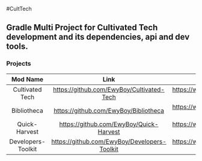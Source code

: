 #CultTech


## Gradle Multi Project for Cultivated Tech development and its dependencies, api and dev tools.

### Projects
|      Mod Name      |                     Link                     |                               Page                              |   Description  |
|:------------------:|:--------------------------------------------:|:---------------------------------------------------------------:|:--------------:|
|   Cultivated Tech  |   https://github.com/EwyBoy/Cultivated-Tech  |   https://www.curseforge.com/minecraft/mc-mods/cultivated-tech  |    Main Mod    |
|     Bibliotheca    |     https://github.com/EwyBoy/Bibliotheca    |     https://www.curseforge.com/minecraft/mc-mods/bibliotheca    |   Library Mod  |
|    Quick-Harvest   |    https://github.com/EwyBoy/Quick-Harvest   |    https://www.curseforge.com/minecraft/mc-mods/quick-harvest   | Harvesting API |
| Developers-Toolkit | https://github.com/EwyBoy/Developers-Toolkit | https://www.curseforge.com/minecraft/mc-mods/developers-toolkit |  Debugging Mod |
